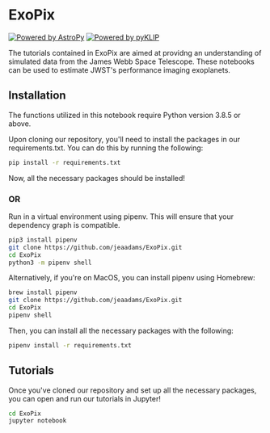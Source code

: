 # ExoPix

[![Powered by AstroPy](https://img.shields.io/badge/powered_by-AstroPy-EB5368.svg?style=flat)](http://www.astropy.org)
[![Powered by pyKLIP](https://img.shields.io/badge/powered_by-pyKLIP-EB5368.svg?style=flat)](https://bitbucket.org/pyKLIP/pyklip/src/master/)


The tutorials contained in ExoPix are aimed at providng an understanding of simulated data from the James Webb Space Telescope. These notebooks can be used to estimate JWST's performance imaging exoplanets.


## Installation

The functions utilized in this notebook require Python version 3.8.5 or above.

Upon cloning our repository, you'll need to install the packages in our requirements.txt. You can do this by running the following:

```bash
pip install -r requirements.txt
```
Now, all the necessary packages should be installed!

### OR 

Run in a virtual environment using pipenv. This will ensure that your dependency graph is compatible.


```bash
pip3 install pipenv
git clone https://github.com/jeaadams/ExoPix.git
cd ExoPix
python3 -m pipenv shell
```

Alternatively, if you're on MacOS, you can install pipenv using Homebrew: 

```bash
brew install pipenv
git clone https://github.com/jeaadams/ExoPix.git
cd ExoPix
pipenv shell
```

Then, you can install all the necessary packages with the following:

```bash
pipenv install -r requirements.txt
```


## Tutorials

Once you've cloned our repository and set up all the necessary packages, you can open and run our tutorials in Jupyter!


```bash
cd ExoPix
jupyter notebook
```
